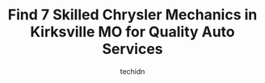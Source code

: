 ---
layout: ampstory
image: https://images.unsplash.com/photo-1610566062594-fe61d8f17c71?ixlib=rb-4.0.3&ixid=MnwxMjA3fDB8MHxwaG90by1wYWdlfHx8fGVufDB8fHx8&auto=format&fit=crop&w=640&h=853&q=80
author: techidn
featured: false
description: If youre in need of trustworthy and skilled Chrysler Mechanic in Kirksville MO, USA, youll be pleased to discover the 7 best Chrysler Mechanic in town. Their expertise and commitment to cu
title: Find 7 Skilled Chrysler Mechanics in Kirksville MO for Quality Auto Services
cover:
   title: Find 7 Skilled Chrysler Mechanics in Kirksville MO for Quality Auto Services
   subtitle: Rickpate
   background: https://images.unsplash.com/photo-1610566062594-fe61d8f17c71?ixlib=rb-4.0.3&ixid=MnwxMjA3fDB8MHxwaG90by1wYWdlfHx8fGVufDB8fHx8&auto=format&fit=crop&w=640&h=853&q=80

pages: 
 - layout: thirds
   top: <h1>#1 Kirksville Autoworks</h1>
   bottom: "<p>Rachel, Shonetel & the crew at Kirksville Autoworks went ABOVE & BEYOND for me when I had 2 flat tires yesterday. They were able to quickly tow my car to their shop where</p>"
   background: https://www.knot35.com/toplist/wp-content/uploads/2023/06/best-chrysler-mechanic-1-in-kirksville-mo-1685841948.jpeg
   backgroundblur: true
 - layout: thirds
   top: <h1>#2 Auto Plaza</h1>
   bottom: "<p>2609 N Baltimore St, Kirksville, MO 63501, United States</p>"
   background: https://www.knot35.com/toplist/wp-content/uploads/2023/06/best-chrysler-mechanic-2-in-kirksville-mo-1685841949.jpeg
   cta:
      link: https://www.knot35.com/toplist/find-7-skilled-chrysler-mechanics-in-kirksville-mo-for-quality-auto-services/
      text: Find 7 Skilled Chrysler Mechanics in Kirksville MO for Quality Auto Services
 - layout: thirds
   top: <h1>#3 Kirksville Brake & Muffler</h1>
   bottom: "<p>115 N Marion St, Kirksville, MO 63501, United States</p>"
   background: https://www.knot35.com/toplist/wp-content/uploads/2023/06/best-chrysler-mechanic-3-in-kirksville-mo-1685841949.jpeg
   cta:
      link: https://www.knot35.com/toplist/find-7-skilled-chrysler-mechanics-in-kirksville-mo-for-quality-auto-services/
      text: Find 7 Skilled Chrysler Mechanics in Kirksville MO for Quality Auto Services
 - layout: thirds
   top: <h1>#4 Buck Brothers Auto</h1>
   bottom: "<p>710 W Potter Ave, Kirksville, MO 63501, United States</p>"
   background: https://images.unsplash.com/photo-1462556791646-c201b8241a94?ixlib=rb-4.0.3&ixid=MnwxMjA3fDB8MHxwaG90by1wYWdlfHx8fGVufDB8fHx8&auto=format&fit=crop&w=640&h=853&q=80
   cta:
      link: https://www.knot35.com/toplist/find-7-skilled-chrysler-mechanics-in-kirksville-mo-for-quality-auto-services/
      text: Find 7 Skilled Chrysler Mechanics in Kirksville MO for Quality Auto Services
 - layout: thirds
   top: <h1>#5 Walmart Auto Care Centers</h1>
   bottom: "<p>2206 N Baltimore St, Kirksville, MO 63501, United States</p>"
   background: https://images.unsplash.com/photo-1533998839656-76f5e4b2bccb?ixlib=rb-4.0.3&ixid=MnwxMjA3fDB8MHxwaG90by1wYWdlfHx8fGVufDB8fHx8&auto=format&fit=crop&w=640&h=853&q=80
   cta:
      link: https://www.knot35.com/toplist/find-7-skilled-chrysler-mechanics-in-kirksville-mo-for-quality-auto-services/
      text: Find 7 Skilled Chrysler Mechanics in Kirksville MO for Quality Auto Services
 - layout: thirds
   top: <h1>#6 D & H Automotive</h1>
   bottom: "<p>1201 Janeway, Kirksville, MO 63501, United States</p>"
   background: https://images.unsplash.com/photo-1553949345-eb786bb3f7ba?ixlib=rb-4.0.3&ixid=MnwxMjA3fDB8MHxwaG90by1wYWdlfHx8fGVufDB8fHx8&auto=format&fit=crop&w=640&h=853&q=80
   cta:
      link: https://www.knot35.com/toplist/find-7-skilled-chrysler-mechanics-in-kirksville-mo-for-quality-auto-services/
      text: Find 7 Skilled Chrysler Mechanics in Kirksville MO for Quality Auto Services
 - layout: thirds
   top: <h1>#7 Harrelsons Radiator Repair</h1>
   bottom: "<p>908 N Franklin St, Kirksville, MO 63501, United States</p>"
   background: https://images.unsplash.com/photo-1574169208507-84376144848b?ixlib=rb-4.0.3&ixid=MnwxMjA3fDB8MHxwaG90by1wYWdlfHx8fGVufDB8fHx8&auto=format&fit=crop&w=640&h=853&q=80
   cta:
      link: https://www.knot35.com/toplist/find-7-skilled-chrysler-mechanics-in-kirksville-mo-for-quality-auto-services/
      text: Find 7 Skilled Chrysler Mechanics in Kirksville MO for Quality Auto Services
 - layout: thirds
   middle: Continue reading...
   background: https://images.unsplash.com/photo-1518640467707-6811f4a6ab73?ixlib=rb-4.0.3&ixid=MnwxMjA3fDB8MHxwaG90by1wYWdlfHx8fGVufDB8fHx8&auto=format&fit=crop&w=640&h=853&q=80
   cta:
      link: https://www.knot35.com/toplist/find-7-skilled-chrysler-mechanics-in-kirksville-mo-for-quality-auto-services/
      text: Find 7 Skilled Chrysler Mechanics in Kirksville MO for Quality Auto Services
      
---